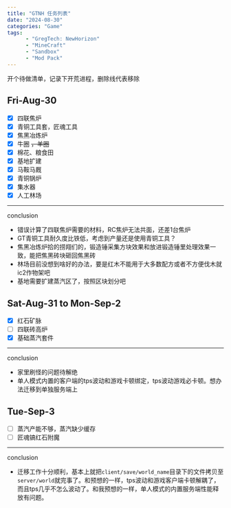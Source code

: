 ```yaml
---
title: "GTNH 任务列表"
date: "2024-08-30"
categories: "Game"
tags: 
      - "GregTech: NewHorizon"
      - "MineCraft"
      - "Sandbox"
      - "Mod Pack"
---
```


开个待做清单，记录下开荒进程，删除线代表移除

## Fri-Aug-30

- [x] 四联焦炉
- [x] 青铜工具套，匠魂工具
- [x] 焦黑冶炼炉
- [x] 牛圈 ~~，羊圈~~
- [x] 棉花、粮食田
- [x] 基地扩建
- [x] 马鞍马厩
- [x] 青铜锅炉
- [x] 集水器
- [x] 人工林场  

--- 

conclusion  

- 错误计算了四联焦炉需要的材料，RC焦炉无法共面，还差1台焦炉
- GT青铜工具耐久度比铁低，考虑到产量还是使用青铜工具？
- 焦黑冶炼炉拾的捞翔们的，锻造锤采集方块效果和放进锻造锤里处理效果一致，能把焦黑砖块砸回焦黑砖
- 林场目前没想到啥好的办法，要是红木不能用于大多数配方或者不方便伐木就ic2作物架吧
- 基地需要扩建蒸汽区了，按照区块划分吧

## Sat-Aug-31 to Mon-Sep-2

- [x] 红石矿脉
- [ ] 四联砖高炉
- [x] 基础蒸汽套件

---

conclusion

- 家里刷怪的问题待解绝
- 单人模式内置的客户端的tps波动和游戏卡顿绑定，tps波动游戏必卡顿。想办法迁移到单独服务端上

## Tue-Sep-3

- [ ] 蒸汽产能不够，蒸汽缺少缓存
- [ ] 匠魂镐红石附魔

---

conclusion

- 迁移工作十分顺利，基本上就把`client/save/world_name`目录下的文件拷贝至`server/world`就完事了。和预想的一样，tps波动和游戏客户端卡顿解耦了，而且tps几乎不怎么波动了。和我预想的一样，单人模式的内置服务端性能释放有问题。